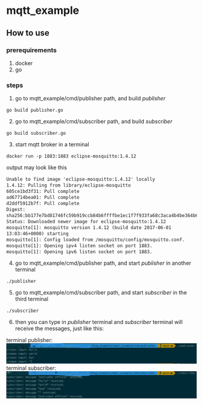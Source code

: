 # mqtt_example

## How to use

### prerequirements

1. docker
2. go

### steps

1. go to mqtt_example/cmd/publisher path, and build *publisher*
```shell
go build publisher.go
```

2. go to mqtt_example/cmd/subscriber path, and build *subscriber*
```shell
go build subscriber.go
```

3. start mqtt broker in a terminal
```shell
docker run -p 1883:1883 eclipse-mosquitto:1.4.12
```
output may look like this
```shell
Unable to find image 'eclipse-mosquitto:1.4.12' locally
1.4.12: Pulling from library/eclipse-mosquitto
605ce1bd3f31: Pull complete
ad67714bea01: Pull complete
d2ddf5912b7f: Pull complete
Digest: sha256:bb177e7bd81746fc59b919ccb84b6ffffbe1ec1f7f933fa68c3aca4b4be364b6
Status: Downloaded newer image for eclipse-mosquitto:1.4.12
mosquitto[1]: mosquitto version 1.4.12 (build date 2017-06-01 13:03:46+0000) starting
mosquitto[1]: Config loaded from /mosquitto/config/mosquitto.conf.
mosquitto[1]: Opening ipv4 listen socket on port 1883.
mosquitto[1]: Opening ipv6 listen socket on port 1883.
```

4. go to mqtt_example/cmd/publisher path, and start *publisher* in another 
   terminal
```shell
./publisher
```

5. go to mqtt_example/cmd/subscriber path, and start *subscriber* in the third 
   terminal
```shell
./subscriber
```

6. then you can type in *publisher* terminal and *subscriber* terminal will 
   receive the messages, just like this:
   
terminal publisher:
![img.png](image/publisher.png)
terminal subscriber:
![img.png](image/subscriber.png)